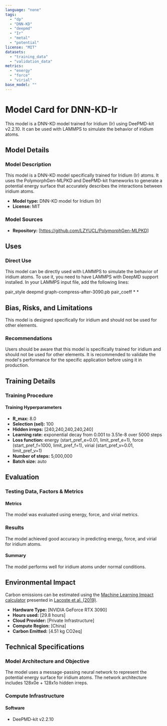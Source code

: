 ```yaml
---
language: "none"
tags:
  - "dp"
  - "DNN-KD"
  - "deepmd"
  - "Ir"
  - "metal"
  - "potential"
license: "MIT"
datasets:
  - "training_data"
  - "validation_data"
metrics:
  - "energy"
  - "force"
  - "virial"
base_model: ""
---
```


# Model Card for DNN-KD-Ir

This model is a DNN-KD model trained for Iridium (Ir) using DeePMD-kit v2.2.10. It can be used with LAMMPS to simulate the behavior of iridium atoms.

## Model Details

### Model Description

This model is a DNN-KD model specifically trained for Iridium (Ir) atoms. It uses the PolymorphGen-MLPKD and DeePMD-kit frameworks to generate a potential energy surface that accurately describes the interactions between iridium atoms.

- **Model type:** DNN-KD model for Iridium (Ir)
- **License:** MIT

### Model Sources

- **Repository:** [https://github.com/LZYUCL/PolymorphGen-MLPKD]

## Uses

### Direct Use

This model can be directly used with LAMMPS to simulate the behavior of iridium atoms. To use it, you need to have LAMMPS with DeepMD support installed. In your LAMMPS input file, add the following lines:

pair_style deepmd graph-compress-after-3090.pb
pair_coeff * *


## Bias, Risks, and Limitations

This model is designed specifically for iridium and should not be used for other elements.

### Recommendations

Users should be aware that this model is specifically trained for iridium and should not be used for other elements. It is recommended to validate the model's performance for the specific application before using it in production.

## Training Details

### Training Procedure

#### Training Hyperparameters

- **R_max:** 8.0
- **Selection (sel):** 100
- **Hidden irreps:** [240,240,240,240,240]
- **Learning rate:** exponential decay from 0.001 to 3.51e-8 over 5000 steps
- **Loss function:** energy (start_pref_e=0.01, limit_pref_e=1), force (start_pref_f=1000, limit_pref_f=1), virial (start_pref_v=0.01, limit_pref_v=1)
- **Number of steps:** 5,000,000
- **Batch size:** auto

## Evaluation

### Testing Data, Factors & Metrics

#### Metrics

The model was evaluated using energy, force, and virial metrics.

### Results

The model achieved good accuracy in predicting energy, force, and virial for iridium atoms.

#### Summary

The model performs well for iridium atoms under normal conditions.

## Environmental Impact

Carbon emissions can be estimated using the [Machine Learning Impact calculator](https://mlco2.github.io/impact#compute) presented in [Lacoste et al. (2019)](https://arxiv.org/abs/1910.09700).

- **Hardware Type:** [NVIDIA GeForce RTX 3090]
- **Hours used:** [29.8 hours]
- **Cloud Provider:** [Private Infrastructure]
- **Compute Region:** [China]
- **Carbon Emitted:** [4.51 kg CO2eq]

## Technical Specifications

### Model Architecture and Objective

The model uses a message-passing neural network to represent the potential energy surface for iridium atoms. The network architecture includes 128x0e + 128x1o hidden irreps.

### Compute Infrastructure

#### Software

- DeePMD-kit v2.2.10
